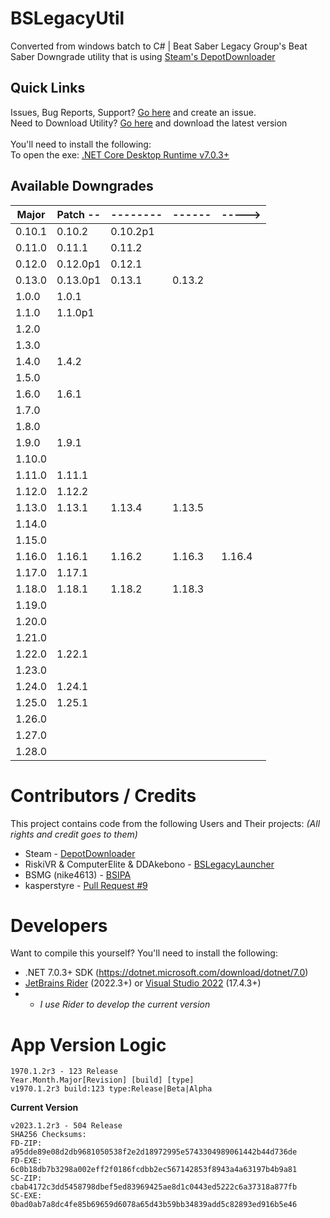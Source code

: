 # BSLegacyUtil
Converted from windows batch to C# | Beat Saber Legacy Group's Beat Saber Downgrade utility that is using [Steam's DepotDownloader](https://github.com/SteamRE/DepotDownloader)

## Quick Links
Issues, Bug Reports, Support? [Go here](https://github.com/BeatSaberLegacyGroup/BSLegacyUtil/issues) and create an issue.<br>
Need to Download Utility? [Go here](https://github.com/BeatSaberLegacyGroup/BSLegacyUtil/releases/latest) and download the latest version<br><br>
You'll need to install the following:<br>
To open the exe: [.NET Core Desktop Runtime v7.0.3+](https://link.bslegacy.com/dotnet7)

## Available Downgrades
| Major  | Patch -- | -------- | ------ | -----> |
|--------|----------|----------|--------|--------|
| 0.10.1 | 0.10.2   | 0.10.2p1 |
| 0.11.0 | 0.11.1   | 0.11.2   |
| 0.12.0 | 0.12.0p1 | 0.12.1   |
| 0.13.0 | 0.13.0p1 | 0.13.1   | 0.13.2 |
| 1.0.0  | 1.0.1    |
| 1.1.0  | 1.1.0p1  |
| 1.2.0  |
| 1.3.0  |
| 1.4.0  | 1.4.2    |
| 1.5.0  |
| 1.6.0  | 1.6.1    |
| 1.7.0  |
| 1.8.0  |
| 1.9.0  | 1.9.1    |
| 1.10.0 |
| 1.11.0 | 1.11.1   |
| 1.12.0 | 1.12.2   |
| 1.13.0 | 1.13.1   | 1.13.4   | 1.13.5 |
| 1.14.0 |
| 1.15.0 |
| 1.16.0 | 1.16.1   | 1.16.2   | 1.16.3 | 1.16.4 |
| 1.17.0 | 1.17.1   |
| 1.18.0 | 1.18.1   | 1.18.2   | 1.18.3 |
| 1.19.0 |
| 1.20.0 |
| 1.21.0 |
| 1.22.0 | 1.22.1   |
| 1.23.0 |
| 1.24.0 | 1.24.1   |
| 1.25.0 | 1.25.1   |
| 1.26.0 |
| 1.27.0 |
| 1.28.0 |

# Contributors / Credits
This project contains code from the following Users and Their projects: _(All rights and credit goes to them)_
* Steam - [DepotDownloader](https://github.com/SteamRE/DepotDownloader)
* RiskiVR & ComputerElite & DDAkebono - [BSLegacyLauncher](https://github.com/RiskiVR/BSLegacyLauncher)
* BSMG (nike4613) - [BSIPA](https://github.com/bsmg/BeatSaber-IPA-Reloaded)
* kasperstyre - [Pull Request #9](https://github.com/BeatSaberLegacyGroup/BSLegacyUtil/pull/9)

# Developers
Want to compile this yourself? You'll need to install the following:
- .NET 7.0.3+ SDK (https://dotnet.microsoft.com/download/dotnet/7.0)
- [JetBrains Rider](https://www.jetbrains.com/rider/) (2022.3+) or [Visual Studio 2022](https://visualstudio.microsoft.com/vs/) (17.4.3+)
- - *I use Rider to develop the current version*

# App Version Logic
```
1970.1.2r3 - 123 Release
Year.Month.Major[Revision] [build] [type]
v1970.1.2r3 build:123 type:Release|Beta|Alpha
```

**Current Version**
```
v2023.1.2r3 - 504 Release
SHA256 Checksums:
FD-ZIP: a95dde89e08d2db9681050538f2e2d18972995e5743304989061442b44d736de
FD-EXE: 6c0b18db7b3298a002eff2f0186fcdbb2ec567142853f8943a4a63197b4b9a81
SC-ZIP: cbab4172c3dd5458798dbef5ed83969425ae8d1c0443ed5222c6a37318a877fb
SC-EXE: 0bad0ab7a8dc4fe85b69659d6078a65d43b59bb34839add5c82893ed916b5e46
```
